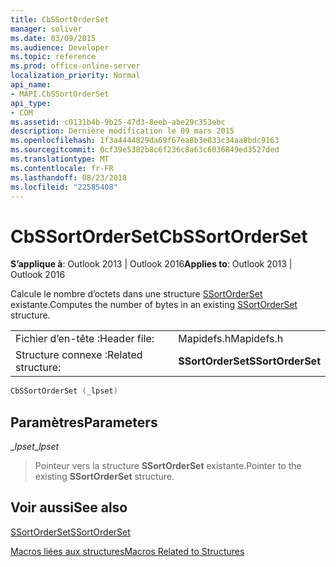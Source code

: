 ```yaml
---
title: CbSSortOrderSet
manager: soliver
ms.date: 03/09/2015
ms.audience: Developer
ms.topic: reference
ms.prod: office-online-server
localization_priority: Normal
api_name:
- MAPI.CbSSortOrderSet
api_type:
- COM
ms.assetid: c0131b4b-9b25-47d3-8eeb-abe29c353ebc
description: Dernière modification le 09 mars 2015
ms.openlocfilehash: 1f3a4444829da69f67ea8b3e833c34aa8bdc9163
ms.sourcegitcommit: 0cf39e5382b8c6f236c8a63c6036849ed3527ded
ms.translationtype: MT
ms.contentlocale: fr-FR
ms.lasthandoff: 08/23/2018
ms.locfileid: "22585408"
---
```

# <a name="cbssortorderset"></a><span data-ttu-id="44979-103">CbSSortOrderSet</span><span class="sxs-lookup"><span data-stu-id="44979-103">CbSSortOrderSet</span></span>

  
  
<span data-ttu-id="44979-104">**S’applique à**: Outlook 2013 | Outlook 2016</span><span class="sxs-lookup"><span data-stu-id="44979-104">**Applies to**: Outlook 2013 | Outlook 2016</span></span> 
  
<span data-ttu-id="44979-105">Calcule le nombre d’octets dans une structure [SSortOrderSet](ssortorderset.md) existante.</span><span class="sxs-lookup"><span data-stu-id="44979-105">Computes the number of bytes in an existing [SSortOrderSet](ssortorderset.md) structure.</span></span> 
  
|||
|:-----|:-----|
|<span data-ttu-id="44979-106">Fichier d’en-tête :</span><span class="sxs-lookup"><span data-stu-id="44979-106">Header file:</span></span>  <br/> |<span data-ttu-id="44979-107">Mapidefs.h</span><span class="sxs-lookup"><span data-stu-id="44979-107">Mapidefs.h</span></span>  <br/> |
|<span data-ttu-id="44979-108">Structure connexe :</span><span class="sxs-lookup"><span data-stu-id="44979-108">Related structure:</span></span>  <br/> |<span data-ttu-id="44979-109">**SSortOrderSet**</span><span class="sxs-lookup"><span data-stu-id="44979-109">**SSortOrderSet**</span></span> <br/> |
   
```cpp
CbSSortOrderSet (_lpset)
```

## <a name="parameters"></a><span data-ttu-id="44979-110">Paramètres</span><span class="sxs-lookup"><span data-stu-id="44979-110">Parameters</span></span>

 <span data-ttu-id="44979-111">__Ipset_</span><span class="sxs-lookup"><span data-stu-id="44979-111">__lpset_</span></span>
  
> <span data-ttu-id="44979-112">Pointeur vers la structure **SSortOrderSet** existante.</span><span class="sxs-lookup"><span data-stu-id="44979-112">Pointer to the existing **SSortOrderSet** structure.</span></span> 
    
## <a name="see-also"></a><span data-ttu-id="44979-113">Voir aussi</span><span class="sxs-lookup"><span data-stu-id="44979-113">See also</span></span>



[<span data-ttu-id="44979-114">SSortOrderSet</span><span class="sxs-lookup"><span data-stu-id="44979-114">SSortOrderSet</span></span>](ssortorderset.md)


[<span data-ttu-id="44979-115">Macros liées aux structures</span><span class="sxs-lookup"><span data-stu-id="44979-115">Macros Related to Structures</span></span>](macros-related-to-structures.md)


